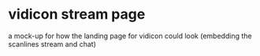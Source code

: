# vidicon stream page

a mock-up for how the landing page for vidicon could look (embedding the scanlines stream and chat)
